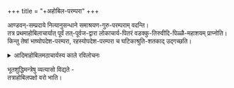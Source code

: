 +++
title = "+अहोबिल-परम्परा"
+++

आण्डवन्-सम्प्रदाये नित्यानुसन्धाने समाश्रयण-गुरु-परम्पराम् वदन्ति।  
तत्र प्रथमाहोबिलाचार्यात् पूर्वं तत्-पूर्वज-द्वारा लोकाचार्य-पितरं वडक्कु-तिरुवीदि-पिळ्ळै-महाशयम् प्राप्नोति।  
किन्तु तेषां भाष्योपदेश-परम्परा, रहस्योपदेश-परम्परा च घटिकाश्रुति-शतकाद् उद्गच्छति।

<details><summary>आदिमाहोबिलमठाचार्यस्य काले रविलोचनः</summary>

His period should have started about 1458.. 60 yrs (one samvatsara cycle) later than the traditional dates claimed by the matha. That shall also explain how allasani peddanna (who was in krishnarayas durbar) calls him as his acharya among other things - like inscriptions of his successor from 1515 or so CE.
</details>

भूतशुद्धिमन्त्रेषु व्यत्यासो विद्यते -  
तत्राहोबिलपक्षो वरो भाति।

